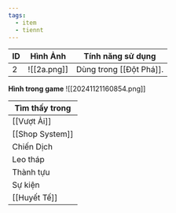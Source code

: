```yaml
---
tags:
  - item
  - tiennt
---
```


| ID  | Hình Ảnh   | Tính năng sử dụng       |
| --- | ---------- | ----------------------- |
| 2   | ![[2a.png]] | Dùng trong [[Đột Phá]]. |
**Hình trong game**
![[20241121160854.png]]

| Tìm thấy trong  |
| --------------- |
| [[Vượt Ải]]     |
| [[Shop System]] |
| Chiến Dịch      |
| Leo tháp        |
| Thành tựu       |
| Sự kiện         |
| [[Huyết Tế]]    |
